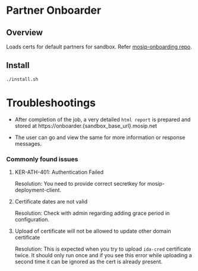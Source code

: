 # Partner Onboarder

## Overview
Loads certs for default partners for sandbox. Refer [mosip-onboarding repo](https://github.com/mosip/mosip-onboarding).

## Install 
```
./install.sh
```
# Troubleshootings

* After completion of the job, a very detailed `html report` is prepared and stored at https://onboarder.{sandbox_base_url}.mosip.net

* The user can go and view the same for more information or response messages.

### Commonly found issues 

 1. KER-ATH-401: Authentication Failed
 
    Resolution: You need to provide correct secretkey for mosip-deployment-client.
 
 2. Certificate dates are not valid

    Resolution: Check with admin regarding adding grace period in configuration.
 
 3. Upload of certificate will not be allowed to update other domain certificate
 
    Resolution: This is expected when you try to upload `ida-cred` certificate twice. It should only run once and if you see this error while uploading a second      time it can be ignored as the cert is already present.



